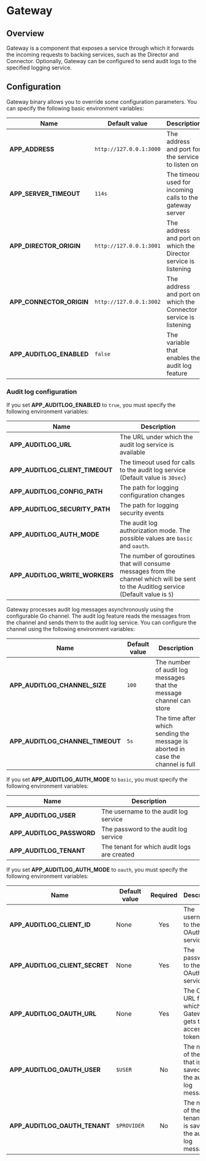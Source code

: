 # Gateway

## Overview

Gateway is a component that exposes a service through which it forwards the incoming requests to backing services, such as the Director and Connector. Optionally, Gateway can be configured to send audit logs to the specified logging service.

## Configuration

Gateway binary allows you to override some configuration parameters. You can specify the following basic environment variables:

| Name                             | Default value                                             | Description                                                       | 
| ---------------------------------| --------------------------------------------------------- | ----------------------------------------------------------------- | 
| **APP_ADDRESS**                  | `http://127.0.0.1:3000`                                   | The address and port for the service to listen on                 | 
| **APP_SERVER_TIMEOUT**           | `114s`                                                    | The timeout used for incoming calls to the gateway server         |
| **APP_DIRECTOR_ORIGIN**          | `http://127.0.0.1:3001`                                   | The address and port on which the Director service is listening   | 
| **APP_CONNECTOR_ORIGIN**         | `http://127.0.0.1:3002`                                   | The address and port on which the Connector service is listening  | 
| **APP_AUDITLOG_ENABLED**         | `false`                                                   | The variable that enables the audit log feature                   | 


### Audit log configuration

If you set **APP_AUDITLOG_ENABLED** to `true`, you must specify the following environment variables:

| Name                             | Description                                                                       | 
| -------------------------------- | --------------------------------------------------------------------------------- | 
| **APP_AUDITLOG_URL**             | The URL under which the audit log service is available                            |
| **APP_AUDITLOG_CLIENT_TIMEOUT**  | The timeout used for calls to the audit log service (Default value is `30sec`)    |
| **APP_AUDITLOG_CONFIG_PATH**     | The path for logging configuration changes                                        | 
| **APP_AUDITLOG_SECURITY_PATH**   | The path for logging security events                                              | 
| **APP_AUDITLOG_AUTH_MODE**       | The audit log authorization mode. The possible values are `basic` and `oauth`.    |  
| **APP_AUDITLOG_WRITE_WORKERS**   | The number of goroutines that will consume messages from the channel which will be sent to the Auditlog service (Default value is `5`)| 

Gateway processes audit log messages asynchronously using the configurable Go channel.
The audit log feature reads the messages from the channel and sends them to the audit log service.
You can configure the channel using the following environment variables:

| Name                             | Default value        | Description                                                                       | 
| -------------------------------- | -------------------- | --------------------------------------------------------------------------------- | 
| **APP_AUDITLOG_CHANNEL_SIZE**    |         `100`        | The number of audit log messages that the message channel can store               |  
| **APP_AUDITLOG_CHANNEL_TIMEOUT** |         `5s`         | The time after which sending the message is aborted in case the channel is full   |


If you set **APP_AUDITLOG_AUTH_MODE** to `basic`, you must specify the following environment variables:

| Name                             | Description                                                   |  
| -------------------------------- | ------------------------------------------------------------- |  
| **APP_AUDITLOG_USER**            | The username to the audit log service                         |
| **APP_AUDITLOG_PASSWORD**        | The password to the audit log service                         |
| **APP_AUDITLOG_TENANT**          | The tenant for which audit logs are created                   |

If you set **APP_AUDITLOG_AUTH_MODE** to `oauth`, you must specify the following environment variables:

| Name                              |   Default value  | Required | Description                                                     |
| --------------------------------- | ---------------- |:--------:|---------------------------------------------------------------- |
| **APP_AUDITLOG_CLIENT_ID**        |    None          |   Yes    | The username to the OAuth service                               |
| **APP_AUDITLOG_CLIENT_SECRET**    |    None          |   Yes    | The password to the OAuth service                               |
| **APP_AUDITLOG_OAUTH_URL**        |    None          |   Yes    | The OAuth URL from which Gateway gets the access token          |
| **APP_AUDITLOG_OAUTH_USER**       |   `$USER`        |   No     | The name of the user that is saved in the audit log message     |
| **APP_AUDITLOG_OAUTH_TENANT**     |   `$PROVIDER`    |   No     | The name of the tenant that is saved in the audit log message   |
